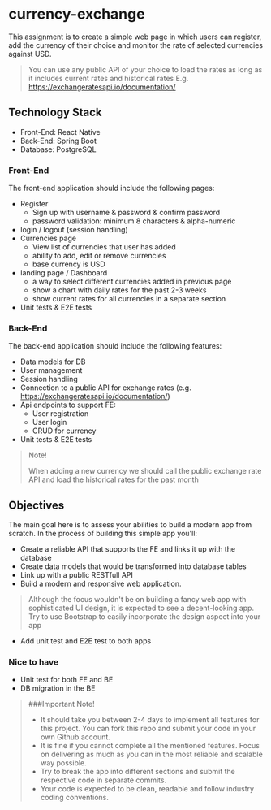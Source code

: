 # currency-exchange

This assignment is to create a simple web page in which users can register, add the currency of their choice and monitor the rate of selected currencies against USD. 

> You can use any public API of your choice to load the rates as long as it includes current rates and historical rates
> E.g. https://exchangeratesapi.io/documentation/

## Technology Stack
* Front-End: React Native
* Back-End: Spring Boot
* Database: PostgreSQL

### Front-End
The front-end application should include the following pages:
* Register
    * Sign up with username & password & confirm password
    * password validation: minimum 8 characters & alpha-numeric 
* login / logout (session handling)
* Currencies page
    * View list of currencies that user has added
    * ability to add, edit or remove currencies
    * base currency is USD
* landing page / Dashboard
    * a way to select different currencies added in previous page
    * show a chart with daily rates for the past 2-3 weeks
    * show current rates for all currencies in a separate section
* Unit tests & E2E tests
    
### Back-End
The back-end application should include the following features:
* Data models for DB
* User management
* Session handling
* Connection to a public API for exchange rates (e.g. https://exchangeratesapi.io/documentation/)
* Api endpoints to support FE:
    * User registration
    * User login
    * CRUD for currency
* Unit tests & E2E tests

> Note!
> 
> When adding a new currency we should call the public exchange rate API and load the historical rates for the past month
        
  
## Objectives
The main goal here is to assess your abilities to build a modern app from scratch. In the process of building this simple app you'll:
* Create a reliable API that supports the FE and links it up with the database
* Create data models that would be transformed into database tables
* Link up with a public RESTfull API
* Build a modern and responsive web application. 
> Although the focus wouldn't be on building a fancy web app with sophisticated UI design, it is expected to see a decent-looking app. Try to use  Bootstrap to easily incorporate the design aspect into your app
* Add unit test and E2E test to both apps

### Nice to have
* Unit test for both FE and BE
* DB migration in the BE


> ###Important Note!
> 
> * It should take you between 2-4 days to implement all features for this project. You can fork this repo and submit your code in your own Github account.
> * It is fine if you cannot complete all the mentioned features. Focus on delivering as much as you can in the most reliable and scalable way possible.
> * Try to break the app into different sections and submit the respective code in separate commits.
> * Your code is expected to be clean, readable and follow industry coding conventions.
